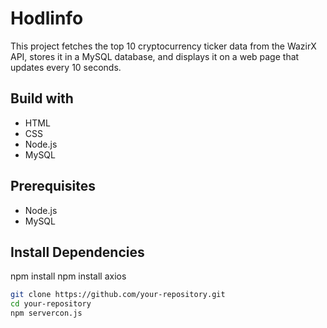 # Hodlinfo 

This project fetches the top 10 cryptocurrency ticker data from the WazirX API, stores it in a MySQL database, and displays it on a web page that updates every 10 seconds.
## Build with

- HTML
- CSS
- Node.js
- MySQL

## Prerequisites

- Node.js
- MySQL

## Install Dependencies
npm install
npm install axios

```bash
git clone https://github.com/your-repository.git
cd your-repository
npm servercon.js


